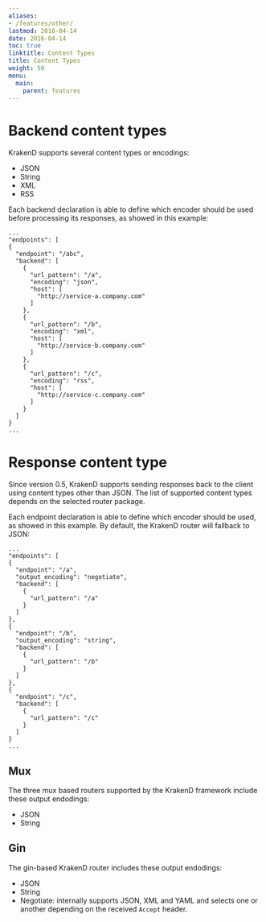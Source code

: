 ```yaml
---
aliases:
- /features/other/
lastmod: 2016-04-14
date: 2016-04-14
toc: true
linktitle: Content Types
title: Content Types
weight: 50
menu:
  main:
    parent: features
---
```


# Backend content types

KrakenD supports several content types or encodings:

- JSON
- String
- XML
- RSS

Each backend declaration is able to define which encoder should be used before processing its responses, as showed in this example:

	...
	"endpoints": [
    {
      "endpoint": "/abc",
      "backend": [
        {
          "url_pattern": "/a",
          "encoding": "json",
          "host": [
            "http://service-a.company.com"
          ]
        },
        {
          "url_pattern": "/b",
          "encoding": "xml",
          "host": [
            "http://service-b.company.com"
          ]
        },
        {
          "url_pattern": "/c",
          "encoding": "rss",
          "host": [
            "http://service-c.company.com"
          ]
        }
      ]
    }
    ...

# Response content type

Since version 0.5, KrakenD supports sending responses back to the client using content types other than JSON. The list of supported content types depends on the selected router package.

Each endpoint declaration is able to define which encoder should be used, as showed in this example. By default, the KrakenD router will fallback to JSON:

	...
	"endpoints": [
    {
      "endpoint": "/a",
      "output_encoding": "negotiate",
      "backend": [
        {
          "url_pattern": "/a"
        }
      ]
    },
    {
      "endpoint": "/b",
      "output_encoding": "string",
      "backend": [
        {
          "url_pattern": "/b"
        }
      ]
    },
    {
      "endpoint": "/c",
      "backend": [
        {
          "url_pattern": "/c"
        }
      ]
    }
    ...

## Mux

The three mux based routers supported by the KrakenD framework include these output endodings:

- JSON
- String

## Gin

The gin-based KrakenD router includes these output endodings:

- JSON
- String
- Negotiate: internally supports JSON, XML and YAML and selects one or another depending on the received `Accept` header.